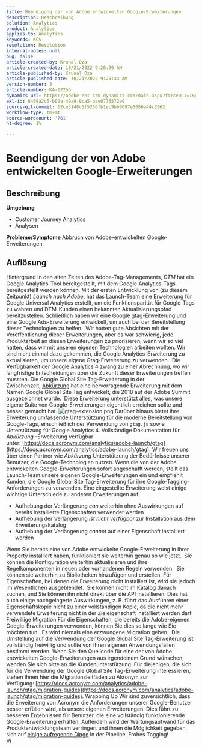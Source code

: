 ```yaml
---
title: Beendigung der von Adobe entwickelten Google-Erweiterungen
description: Beschreibung
solution: Analytics
product: Analytics
applies-to: Analytics
keywords: KCS
resolution: Resolution
internal-notes: null
bug: false
article-created-by: Krunal Oza
article-created-date: 10/21/2022 9:20:20 AM
article-published-by: Krunal Oza
article-published-date: 10/21/2022 9:25:33 AM
version-number: 3
article-number: KA-17256
dynamics-url: https://adobe-ent.crm.dynamics.com/main.aspx?forceUCI=1&pagetype=entityrecord&etn=knowledgearticle&id=98c25394-2151-ed11-bba2-0022480867fb
exl-id: 6409a2c5-b02a-49a6-9ca5-bae0776572a0
source-git-commit: 62ce3148c5f5256fb1ec9bb9097e5686a44c3962
workflow-type: tm+mt
source-wordcount: '701'
ht-degree: 1%

---
```


# Beendigung der von Adobe entwickelten Google-Erweiterungen

## Beschreibung

<b>Umgebung</b>
- Customer Journey Analytics
- Analysen



<b>Probleme/Symptome</b>
Abbruch von Adobe-entwickelten Google-Erweiterungen.


## Auflösung

Hintergrund In den alten Zeiten des Adobe-Tag-Managements, *DTM* hat ein Google Analytics-Tool bereitgestellt, mit dem Google Analytics-Tags bereitgestellt werden können.
Mit der ersten Entwicklung von (zu diesem Zeitpunkt) *Launch nach Adobe*, hat das Launch-Team eine Erweiterung für Google Universal Analytics erstellt, um die Funktionsparität für Google-Tags zu wahren und DTM-Kunden einen bekannten Aktualisierungspfad bereitzustellen.
Schließlich haben wir eine Google gtag-Erweiterung und eine Google Ads-Erweiterung entwickelt, um auch bei der Bereitstellung dieser Technologien zu helfen.  Wir hatten gute Absichten mit der Veröffentlichung dieser Erweiterungen, aber es war schwierig, jede Produktarbeit an diesen Erweiterungen zu priorisieren, wenn wir so viel hatten, dass wir mit unseren eigenen Technologien arbeiten wollten. Wir sind nicht einmal dazu gekommen, die Google Analytics-Erweiterung zu aktualisieren, um unsere eigene Gtag-Erweiterung zu verwenden. 
Die Verfügbarkeit der Google Analytics 4 zwang zu einer Abrechnung, wo wir langfristige Entscheidungen über die Zukunft dieser Erweiterungen treffen mussten.
Die Google Global Site Tag-Erweiterung in der Zwischenzeit, [Abkürzung](https://www.acronym.com/) hat eine hervorragende Erweiterung mit dem Namen Google Global Site Tag entwickelt, die 2018 auf der Adobe Summit ausgezeichnet wurde.  Diese Erweiterung unterstützt alles, was unsere eigene Suite von Google-Erweiterungen eigentlich erreichen sollte und besser gemacht hat.
![gtag-extension.png](https://experienceleaguecommunities.adobe.com/t5/image/serverpage/image-id/32446iD3F68A3559E15F49/image-size/large?v=v2&amp;amp;px=999 "gtag-extension.png")
Darüber hinaus bietet ihre Erweiterung umfassende Unterstützung für die moderne Bereitstellung von Google-Tags, einschließlich der Verwendung von `gtag.js` sowie Unterstützung für Google Analytics 4.
Vollständige Dokumentation für *Abkürzung* -Erweiterung verfügbar unter: [https://docs.acronym.com/analytics/adobe-launch/gtag](https://docs.acronym.com/analytics/adobe-launch/gtag).
Wir freuen uns über einen Partner wie *Abkürzung* Unterstützung der Bedürfnisse unserer Benutzer, die Google-Technologien nutzen.
Wenn die von der Adobe entwickelten Google-Erweiterungen sofort abgeschafft werden, stellt das Launch-Team unsere eigenen Google-Erweiterungen ein und empfiehlt Kunden, die Google Global Site Tag-Erweiterung für ihre Google-Tagging-Anforderungen zu verwenden.
Eine eingestellte Erweiterung weist einige wichtige Unterschiede zu anderen Erweiterungen auf:
- Aufhebung der Verlängerung *can* weiterhin ohne Auswirkungen auf bereits installierte Eigenschaften verwendet werden
- Aufhebung der Verlängerung *ist nicht verfügbar* zur Installation aus dem Erweiterungskatalog
- Aufhebung der Verlängerung *cannot* auf einer Eigenschaft installiert werden

Wenn Sie bereits eine von Adobe entwickelte Google-Erweiterung in Ihrer Property installiert haben, funktioniert sie weiterhin genau so wie jetzt.  Sie können die Konfiguration weiterhin aktualisieren und ihre Regelkomponenten in neuen oder vorhandenen Regeln verwenden.  Sie können sie weiterhin zu Bibliotheken hinzufügen und erstellen.
Für Eigenschaften, bei denen die Erweiterung nicht installiert ist, wird sie jedoch im Wesentlichen ausgeblendet.  Sie können nicht im Katalog danach suchen, und Sie können ihn nicht direkt über die API installieren.
Dies hat auch einige nachgelagerte Auswirkungen, z. B. führt das Ausführen einer Eigenschaftskopie nicht zu einer vollständigen Kopie, da die nicht mehr verwendete Erweiterung nicht in der Zieleigenschaft installiert werden darf.
Freiwillige Migration Für die Eigenschaften, die bereits die Adobe-eigenen Google-Erweiterungen verwenden, können Sie dies so lange wie Sie möchten tun.  Es wird niemals eine erzwungene Migration geben.  Die Umstellung auf die Verwendung der Google Global Site Tag-Erweiterung ist vollständig freiwillig und sollte von Ihren eigenen Anwendungsfällen bestimmt werden.
Wenn Sie den Quellcode für eine der von Adobe entwickelten Google-Erweiterungen aus irgendeinem Grund wünschen, wenden Sie sich bitte an die Kundenunterstützung.
Für diejenigen, die sich für die Verwendung der Google Global Site Tag-Erweiterung interessieren, stehen Ihnen hier die Migrationsleitfäden zu Akronym zur Verfügung: [https://docs.acronym.com/analytics/adobe-launch/gtag/migration-guides](https://docs.acronym.com/analytics/adobe-launch/gtag/migration-guides).
Wrapping Up Wir sind zuversichtlich, dass die Erweiterung von Acronym die Anforderungen unserer Google-Benutzer besser erfüllen wird, als unsere eigenen Erweiterungen. Dies führt zu besseren Ergebnissen für Benutzer, die eine vollständig funktionierende Google-Erweiterung erhalten. Außerdem wird der Wartungsaufwand für das Produktentwicklungsteam verringert und ihnen die Möglichkeit gegeben, sich auf [einige aufregende Dinge](https://experienceleaguecommunities.adobe.com/t5/adobe-experience-platform-launch/data-collection-roadmap/ba-p/401733) in der Pipeline.
Frohes Tagging!<br>Vi
